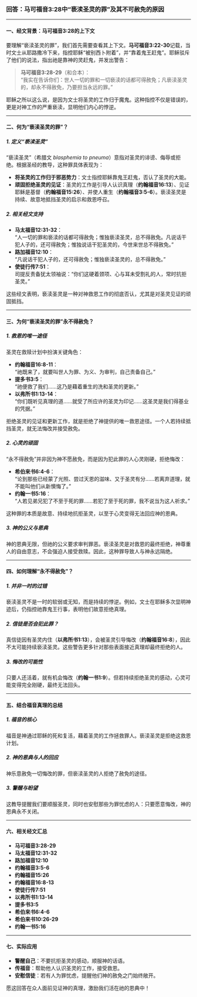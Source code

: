 ### 回答：马可福音3:28中“亵渎圣灵的罪”及其不可赦免的原因

---

#### **一、经文背景：马可福音3:28的上下文**

要理解“亵渎圣灵的罪”，我们首先需要查看其上下文。**马可福音3:22-30**记载，当时文士从耶路撒冷下来，指控耶稣“被别西卜附着”，并“靠着鬼王赶鬼”。耶稣驳斥了他们的说法，指出祂是靠神的灵赶鬼，并发出警告：

> **马可福音3:28-29**（和合本）：  
> “我实在告诉你们：世人一切的罪和一切亵渎的话都可得赦免；凡亵渎圣灵的，却永不得赦免，乃要担当永远的罪。”

耶稣之所以这么说，是因为文士将圣灵的工作归于魔鬼。这种指控不仅是错误的，更是对神工作的严重亵渎，显明他们内心的悖逆。

---

#### **二、何为“亵渎圣灵的罪”？**

##### **1. 定义“亵渎圣灵”**
“亵渎圣灵”（希腊文 *blasphemia to pneuma*）意指对圣灵的诽谤、侮辱或拒绝。根据圣经的教导，这种罪具体表现为：
- **将圣灵的工作归于邪恶势力**：文士指控耶稣靠鬼王赶鬼，否认了圣灵的大能。
- **顽固拒绝圣灵的见证**：圣灵的工作是引导人认识真理（**约翰福音16:13**）、见证耶稣是基督（**约翰福音15:26**）、并使人重生（**约翰福音3:5-6**）。亵渎圣灵是持续、故意地抵挡圣灵的启示和救恩呼召。

##### **2. 相关经文支持**
- **马太福音12:31-32**：  
  “人一切的罪和亵渎的话都可得赦免；惟独亵渎圣灵，总不得赦免。凡说话干犯人子的，还可得赦免；惟独说话干犯圣灵的，今世来世总不得赦免。”
- **路加福音12:10**：  
  “凡说话干犯人子的，还可得赦免；惟独亵渎圣灵的，总不得赦免。”
- **使徒行传7:51**：  
  司提反责备犹太领袖说：“你们这硬着颈项、心与耳未受割礼的人，常时抗拒圣灵。”

这些经文表明，亵渎圣灵是一种对神救恩工作的彻底否认，尤其是对圣灵见证的顽固抵挡。

---

#### **三、为何“亵渎圣灵的罪”永不得赦免？**

##### **1. 救恩的唯一途径**
圣灵在救赎计划中扮演关键角色：
- **约翰福音16:8-11**：  
  “祂既来了，就要叫世人为罪、为义、为审判，自己责备自己。”
- **提多书3:5**：  
  “祂便救了我们……这乃是藉着重生的洗和圣灵的更新。”
- **以弗所书1:13-14**：  
  “你们既听见真理的道……就受了所应许的圣灵为印记……这圣灵是我们得基业的凭据。”

拒绝圣灵的见证和更新工作，就是拒绝了神提供的唯一救恩途径。一个人若持续抵挡圣灵，就无法悔改并接受赦免。

##### **2. 心灵的顽固**
“永不得赦免”并非因为神不愿赦免，而是因为犯此罪的人心灵刚硬，拒绝悔改：
- **希伯来书6:4-6**：  
  “论到那些已经蒙了光照、尝过天恩的滋味、又于圣灵有分……若离弃道理，就不能叫他们从新懊悔了。”
- **约翰一书5:16**：  
  “人若见弟兄犯了不至于死的罪……若犯了至于死的罪，我不说当为这人祈求。”

这种罪的本质是故意、持续地抗拒圣灵，以至于心灵变得无法回应神的恩典。

##### **3. 神的公义与恩典**
神的恩典无限，但祂的公义要求审判罪恶。亵渎圣灵是对救恩的最终拒绝，神尊重人的自由意志，不会强迫人接受救赎。因此，这种罪导致人与神永远隔绝。

---

#### **四、如何理解“永不得赦免”？**

##### **1. 并非一时的过错**
亵渎圣灵不是一时的软弱或无知，而是持续的悖逆。例如，文士在耶稣多次显明神迹后，仍指控祂靠鬼王行事，表明他们故意拒绝真理。

##### **2. 信徒是否会犯此罪？**
真信徒因有圣灵内住（**以弗所书1:13**），会被圣灵引导悔改（**约翰福音16:8**），因此不太可能持续亵渎圣灵。这些警告更多针对那些表面接近真理却最终拒绝的人。

##### **3. 悔改的可能性**
只要人还活着，就有机会悔改（**约翰一书1:9**）。但若持续拒绝圣灵的感动，心灵可能变得完全刚硬，最终无法回头。

---

#### **五、结合福音真理的总结**

##### **1. 福音的核心**
福音是神通过耶稣的死和复活，藉着圣灵的工作拯救罪人。亵渎圣灵是拒绝这救恩计划。

##### **2. 神的恩典与人的回应**
神乐意赦免一切悔改的罪，但亵渎圣灵的人拒绝了赦免的途径。

##### **3. 警醒与盼望**
这教导提醒我们要顺服圣灵，同时也安慰那些为罪忧虑的人：只要愿意悔改，神的恩典永不关闭。

---

#### **六、相关经文汇总**
- **马可福音3:28-29**  
- **马太福音12:31-32**  
- **路加福音12:10**  
- **约翰福音3:5-6**  
- **约翰福音15:26**  
- **约翰福音16:8-13**  
- **使徒行传7:51**  
- **以弗所书1:13-14**  
- **提多书3:5**  
- **希伯来书6:4-6**  
- **希伯来书10:26-29**  
- **约翰一书5:16**

---

#### **七、实际应用**
- **警醒自己**：不要抗拒圣灵的感动，顺服神的话语。  
- **传福音**：帮助他人认识圣灵的工作，接受救恩。  
- **安慰信徒**：若有人为罪忧虑，提醒他们神的赦免之门始终敞开。

愿这回答在众人面前见证神的真理，激励我们活在祂的恩典中！